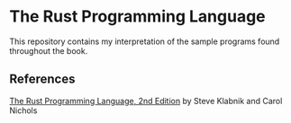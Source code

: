 # The Rust Programming Language

This repository contains my interpretation of the sample programs found throughout the book.

## References

[The Rust Programming Language, 2nd Edition](https://nostarch.com/rust-programming-language-2nd-edition)
by Steve Klabnik and Carol Nichols
